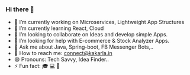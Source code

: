 ### Hi there 👋

- 🔭 I’m currently working on Microservices, Lightweight App Structures
- 🌱 I’m currently learning React, Cloud
- 👯 I’m looking to collaborate on Ideas and develop simple Apps.
- 🤔 I’m looking for help with E-commerce & Stock Analyzer Apps.
- 💬 Ask me about Java, Spring-boot, FB Messenger Bots,..
- :e-mail: How to reach me: connect@kakarla.in
- 😄 Pronouns:  Tech Savvy, Idea Finder..
- ⚡ Fun fact: :mortar_board: :computer: :money_with_wings:

